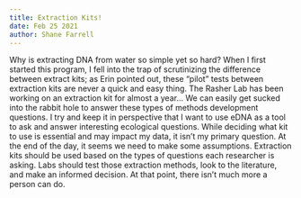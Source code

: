 ```yaml
---
title: Extraction Kits!
date: Feb 25 2021
author: Shane Farrell
---
```


Why is extracting DNA from water so simple yet so hard? When I first started this program, I fell into the trap of scrutinizing the difference between extract kits; as Erin pointed out, these “pilot” tests between extraction kits are never a quick and easy thing. The Rasher Lab has been working on an extraction kit for almost a year… We can easily get sucked into the rabbit hole to answer these types of methods development questions. I try and keep it in perspective that I want to use eDNA as a tool to ask and answer interesting ecological questions. While deciding what kit to use is essential and may impact my data, it isn’t my primary question. At the end of the day, it seems we need to make some assumptions. Extraction kits should be used based on the types of questions each researcher is asking. Labs should test those extraction methods, look to the literature, and make an informed decision. At that point, there isn’t much more a person can do. 


